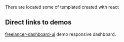 There are located some of templated created with react

## Direct links to demos

[freelancer-dashboard-ui](https://profesor08.github.io/react-ui/freelancer-dashboard-ui/) demo responsive dashboard.

